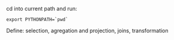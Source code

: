 cd into current path and run:
```
export PYTHONPATH=`pwd`
```

Define: selection, agregation and projection, joins, transformation